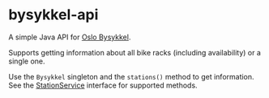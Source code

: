 # bysykkel-api

A simple Java API for [Oslo Bysykkel](https://oslobysykkel.no/).

Supports getting information about all bike racks (including availability) or a single one.

Use the `Bysykkel` singleton and the `stations()` method to get information. See the [StationService](https://github.com/evenh/bysykkel-api/blob/master/src/main/java/net/evenh/bysykkel/stations/StationService.java) interface for supported methods.
